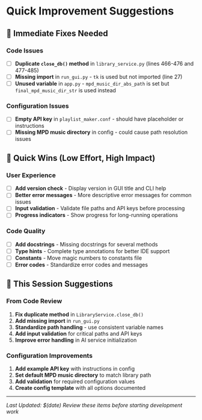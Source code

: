 # Quick Improvement Suggestions

## 🚨 Immediate Fixes Needed

### Code Issues
- [ ] **Duplicate `close_db()` method** in `library_service.py` (lines 466-476 and 477-485)
- [ ] **Missing import** in `run_gui.py` - `tk` is used but not imported (line 27)
- [ ] **Unused variable** in `app.py` - `mpd_music_dir_abs_path` is set but `final_mpd_music_dir_str` is used instead

### Configuration Issues
- [ ] **Empty API key** in `playlist_maker.conf` - should have placeholder or instructions
- [ ] **Missing MPD music directory** in config - could cause path resolution issues

## 🔧 Quick Wins (Low Effort, High Impact)

### User Experience
- [ ] **Add version check** - Display version in GUI title and CLI help
- [ ] **Better error messages** - More descriptive error messages for common issues
- [ ] **Input validation** - Validate file paths and API keys before processing
- [ ] **Progress indicators** - Show progress for long-running operations

### Code Quality
- [ ] **Add docstrings** - Missing docstrings for several methods
- [ ] **Type hints** - Complete type annotations for better IDE support
- [ ] **Constants** - Move magic numbers to constants file
- [ ] **Error codes** - Standardize error codes and messages

## 🎯 This Session Suggestions

### From Code Review
1. **Fix duplicate method** in `LibraryService.close_db()`
2. **Add missing import** in `run_gui.py`
3. **Standardize path handling** - use consistent variable names
4. **Add input validation** for critical paths and API keys
5. **Improve error handling** in AI service initialization

### Configuration Improvements
1. **Add example API key** with instructions in config
2. **Set default MPD music directory** to match library path
3. **Add validation** for required configuration values
4. **Create config template** with all options documented

---

*Last Updated: $(date)*
*Review these items before starting development work*
